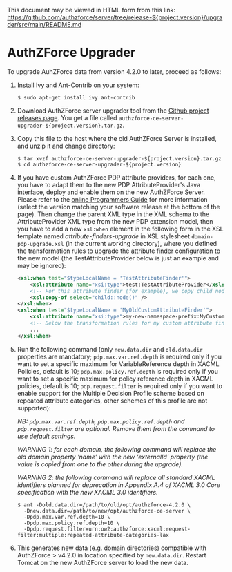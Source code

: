 This document may be viewed in HTML form from this link: 
https://github.com/authzforce/server/tree/release-${project.version}/upgrader/src/main/README.md

# AuthZForce Upgrader

To upgrade AuhZForce data from version 4.2.0 to later, proceed as follows:

1. Install Ivy and Ant-Contrib on your system:

    ```shell
    $ sudo apt-get install ivy ant-contrib
    ```
    
1. Download AuthZForce server upgrader tool from the [Github project releases page](https://github.com/authzforce/server/releases/download/release-${project.version}/authzforce-ce-server-upgrader-${project.version}.tar.gz). You get a file called ``authzforce-ce-server-upgrader-${project.version}.tar.gz``.
1. Copy this file to the host where the old AuthZForce Server is installed, and unzip it and change directory:

    ```shell
    $ tar xvzf authzforce-ce-server-upgrader-${project.version}.tar.gz
    $ cd authzforce-ce-server-upgrader-${project.version}
    ```
    
1. If you have custom AuthZForce PDP attribute providers, for each one, you have to adapt them to the new PDP AttributeProvider's Java interface, deploy and enable them on the new AuthZForce Server. Please refer to the [online Programmers Guide](http://authzforce-ce-fiware.readthedocs.io/en/latest/UserAndProgrammersGuide.html) for more information (select the version matching your software release at the bottom of the page). Then change the parent XML type in the XML schema to the AttributeProvider XML type from the new PDP extension model, then you have to add a new `xsl:when` element in the following form in the XSL template named *attribute-finders-upgrade* in XSL stylesheet `domain-pdp-upgrade.xsl` (in the current working directory), where you defined the transformation rules to upgrade the attribute finder configuration to the new model (the TestAttributeProvider below is just an example and may be ignored):

    ```xml
    <xsl:when test="$typeLocalName = 'TestAttributeFinder'">
	    <xsl:attribute name="xsi:type">test:TestAttributeProvider</xsl:attribute>
	    <!-- For this attribute finder (for example), we copy child nodes as is. -->
	    <xsl:copy-of select="child::node()" />
    </xsl:when>
    <xsl:when test="$typeLocalName = 'MyOldCustomAttributeFinder'">
	    <xsl:attribute name="xsi:type">my-new-namespace-prefix:MyCustomAttributeProvider</xsl:attribute>
	    <!-- Below the transformation rules for my custom attribute finder -->
	    ...
    </xsl:when>
    ```

3. Run the following command (only `new.data.dir` and `old.data.dir` properties are mandatory; `pdp.max.var.ref.depth` is required only if you want to set a specific maximum for VariableReference depth in XACML Policies, default is 10; `pdp.max.policy.ref.depth` is required only if you want to set a specific maximum for policy reference depth in XACML policies, default is 10; `pdp.request.filter` is required only if you want to enable support for the Multiple Decision Profile scheme based on repeated attribute categories, other schemes of this profile are not supported):

    *NB: `pdp.max.var.ref.depth`, `pdp.max.policy.ref.depth` and `pdp.request.filter` are optional. Remove them from the command to use default settings.*

    *WARNING 1: for each domain, the following command will replace the old domain property 'name' with the new 'externalId' property (the value is copied from one to the other during the upgrade).*

    *WARNING 2: the following command will replace all standard XACML identifiers planned for deprecation in Appendix A.4 of XACML 3.0 Core specification with the new XACML 3.0 identifiers.*
  
    ```shell
    $ ant -Dold.data.dir=/path/to/old/opt/authzforce-4.2.0 \
      -Dnew.data.dir=/path/to/new/opt/authzforce-ce-server \
      -Dpdp.max.var.ref.depth=10 \
      -Dpdp.max.policy.ref.depth=10 \
      -Dpdp.request.filter=urn:ow2:authzforce:xacml:request-filter:multiple:repeated-attribute-categories-lax
    ```

1. This generates new data (e.g. domain directories) compatible with AuthZForce > v4.2.0 in location specified by `new.data.dir`. Restart Tomcat on the new AuthZForce server to load the new data.

